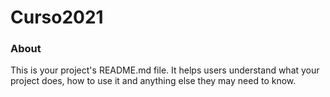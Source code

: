 Curso2021
=========

### About

This is your project's README.md file. It helps users understand what your
project does, how to use it and anything else they may need to know.